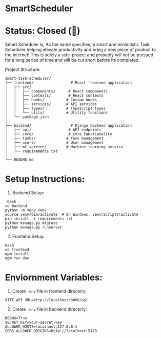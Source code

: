 # SmartScheduler

# Status: Closed (🔴) 

Smart Scheduler is, As the name specifies, a smart and minimilstic Task Scheduler helping elevate productivity and bring a new piece of product to the internet! This is solely a side-project and probably will not be pursued for a long period of time and will be cut short before its completed.

Project Structure:
```
smart-task-scheduler/
├── frontend/                 # React frontend application
│   ├── src/
│   │   ├── components/      # React components
│   │   ├── contexts/        # React contexts
│   │   ├── hooks/          # Custom hooks
│   │   ├── services/       # API services
│   │   ├── types/          # TypeScript types
│   │   └── utils/          # Utility functions
│   └── package.json
│
├── backend/                  # Django backend application
│   ├── api/                 # API endpoints
│   ├── core/                # Core functionality
│   ├── tasks/              # Task management
│   ├── users/              # User management
│   ├── ml_service/         # Machine learning service
│   └── requirements.txt
│
└── README.md
```

# Setup Instructions:

1. Backend Setup:
```  
-bash - 
cd backend
python -m venv venv
source venv/bin/activate  # On Windows: venv\Scripts\activate
pip install -r requirements.txt
python manage.py migrate
python manage.py runserver
```
2. Frontend Setup:
```
bash
cd frontend
npm install
npm run dev
```

# Enviornment Variables:

1. Create `.env` file in frontend directory:
```
VITE_API_URL=http://localhost:8000/api
```
2. Create `.env` file in backend directory:
```
DEBUG=True
SECRET_KEY=your-secret-key
ALLOWED_HOSTS=localhost,127.0.0.1
CORS_ALLOWED_ORIGINS=http://localhost:5173
```
